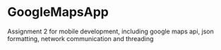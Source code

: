 # GoogleMapsApp
Assignment 2 for mobile development, including google maps api, json formatting, network communication and threading
